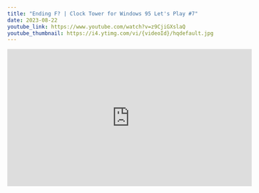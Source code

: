 ```yaml
---
title: "Ending F? | Clock Tower for Windows 95 Let's Play #7"
date: 2023-08-22
youtube_link: https://www.youtube.com/watch?v=z9CjiGXslaQ
youtube_thumbnail: https://i4.ytimg.com/vi/{videoId}/hqdefault.jpg
---
```

<iframe width="560" height="315" src="https://www.youtube.com/embed/z9CjiGXslaQ" title="Ending F? | Clock Tower for Windows 95 Let's Play #7" frameborder="0" allow="accelerometer; autoplay; clipboard-write; encrypted-media; gyroscope; picture-in-picture; web-share" allowfullscreen></iframe>
